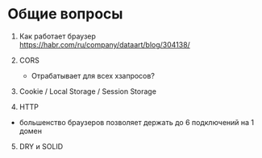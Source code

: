 # Общие вопросы

1. Как работает браузер
    https://habr.com/ru/company/dataart/blog/304138/
    
2. CORS
    * Отрабатывает для всех хзапросов?

3. Cookie / Local Storage / Session Storage

4. HTTP
 - большенство браузеров позволяет держать до 6 подключений на 1 домен
 
5. DRY и SOLID
